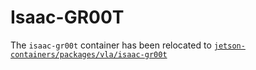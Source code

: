 # Isaac-GR00T

The `isaac-gr00t` container has been relocated to [`jetson-containers/packages/vla/isaac-gr00t`](/packages/vla/isaac-gr00t)
